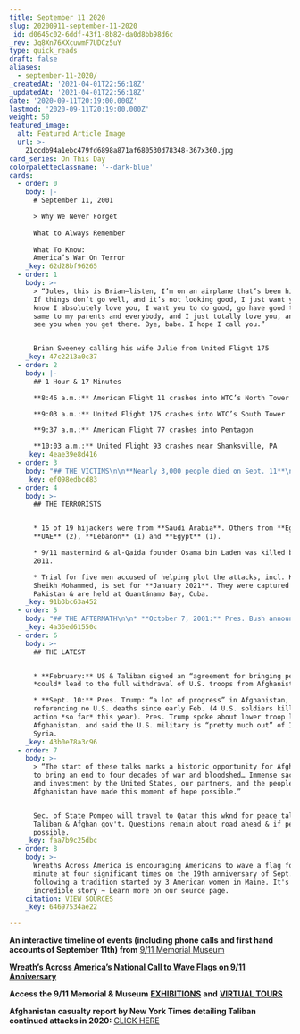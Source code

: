 ```yaml
---
title: September 11 2020
slug: 20200911-september-11-2020
_id: d0645c02-6ddf-43f1-8b82-da0d8bb98d6c
_rev: Jq8Xn76XXcuwmF7UDCz5uY
type: quick_reads
draft: false
aliases:
  - september-11-2020/
_createdAt: '2021-04-01T22:56:18Z'
_updatedAt: '2021-04-01T22:56:18Z'
date: '2020-09-11T20:19:00.000Z'
lastmod: '2020-09-11T20:19:00.000Z'
weight: 50
featured_image:
  alt: Featured Article Image
  url: >-
    21ccdb94a1ebc479fd6898a871af680530d78348-367x360.jpg
card_series: On This Day
colorpaletteclassname: '--dark-blue'
cards:
  - order: 0
    body: |-
      # September 11, 2001

      > Why We Never Forget  
        
      What to Always Remember  
        
      What To Know:  
      America’s War On Terror
    _key: 62d28bf96265
  - order: 1
    body: >-
      > “Jules, this is Brian—listen, I’m on an airplane that’s been hijacked.
      If things don’t go well, and it’s not looking good, I just want you to
      know I absolutely love you, I want you to do good, go have good times,
      same to my parents and everybody, and I just totally love you, and I’ll
      see you when you get there. Bye, babe. I hope I call you.”


      Brian Sweeney calling his wife Julie from United Flight 175
    _key: 47c2213a0c37
  - order: 2
    body: |-
      ## 1 Hour & 17 Minutes

      **8:46 a.m.:** American Flight 11 crashes into WTC’s North Tower

      **9:03 a.m.:** United Flight 175 crashes into WTC’s South Tower

      **9:37 a.m.:** American Flight 77 crashes into Pentagon

      **10:03 a.m.:** United Flight 93 crashes near Shanksville, PA
    _key: 4eae39e8d416
  - order: 3
    body: "## THE VICTIMS\n\n**Nearly 3,000 people died on Sept. 11**\n\n* 2,753 in New York (including 343 firefighters & 23 police)\n* 184\_at the Pentagon\n* 40 aboard Flight 93\n\nApproximately 500 police officers, firefighters, EMTs and paramedics have since died from 9/11 related illnesses in NYC alone."
    _key: ef098edbcd83
  - order: 4
    body: >-
      ## THE TERRORISTS


      * 15 of 19 hijackers were from **Saudi Arabia**. Others from **Egypt**,
      **UAE** (2), **Lebanon** (1) and **Egypt** (1).

      * 9/11 mastermind & al-Qaida founder Osama bin Laden was killed by U.S. in
      2011.

      * Trial for five men accused of helping plot the attacks, incl. Khalid
      Sheikh Mohammed, is set for **January 2021**. They were captured in
      Pakistan & are held at Guantánamo Bay, Cuba.
    _key: 91b3bc63a452
  - order: 5
    body: "## THE AFTERMATH\n\n* **October 7, 2001:** Pres. Bush announced attacks on al-Qaida and Taliban in **Afghanistan** by the U.S. with allies\n* **2003:** U.S. & allies invaded **Iraq**.\n* Since 9/11, more than**\_2.7M** U.S. service members have fought in the “War on Terror.” More than **5,400** killed in action, nearly half in Afghanistan. Tens of thousands injured.\n* The post 9/11 wars estimated to have cost American taxpayers **$6.7T.**"
    _key: 4a36ed61550c
  - order: 6
    body: >-
      ## THE LATEST


      * **February:** US & Taliban signed an “agreement for bringing peace” that
      *could* lead to the full withdrawal of U.S. troops from Afghanistan.

      * **Sept. 10:** Pres. Trump: “a lot of progress” in Afghanistan,
      referencing no U.S. deaths since early Feb. (4 U.S. soldiers killed in
      action *so far* this year). Pres. Trump spoke about lower troop levels in
      Afghanistan, and said the U.S. military is “pretty much out” of Iraq &
      Syria.
    _key: 43b0e78a3c96
  - order: 7
    body: >-
      > “The start of these talks marks a historic opportunity for Afghanistan
      to bring an end to four decades of war and bloodshed… Immense sacrifice
      and investment by the United States, our partners, and the people of
      Afghanistan have made this moment of hope possible.”


      Sec. of State Pompeo will travel to Qatar this wknd for peace talks btwn
      Taliban & Afghan gov't. Questions remain about road ahead & if peace is
      possible.
    _key: faa7b9c25dbc
  - order: 8
    body: >-
      Wreaths Across America is encouraging Americans to wave a flag for one
      minute at four significant times on the 19th anniversary of Sept. 11
      following a tradition started by 3 American women in Maine. It's an
      incredible story ~ Learn more on our source page.
    citation: VIEW SOURCES
    _key: 64697534ae22

---
```

**An interactive timeline of events (including phone calls and first hand accounts of September 11th) from** [9/11 Memorial Museum](https://timeline.911memorial.org/#Timeline/2)

[**Wreath’s Across America’s National Call to Wave Flags on 9/11 Anniversary**](https://www.wreathsacrossamerica.org/pages/19520/News/459/)

**Access the 9/11 Memorial & Museum** [**EXHIBITIONS**](https://www.911memorial.org/visit/museum/exhibitions) **and** [**VIRTUAL TOURS**](https://www.911memorial.org/visit/virtual-tours)

**Afghanistan casualty report by New York Times detailing Taliban continued attacks in 2020:** [CLICK HERE](https://www.nytimes.com/2020/09/03/magazine/afghan-war-casualty-report-september-2020.html)
